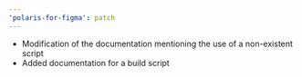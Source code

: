 ```yaml
---
'polaris-for-figma': patch
---
```


- Modification of the documentation mentioning the use of a non-existent script<br>
- Added documentation for a build script
